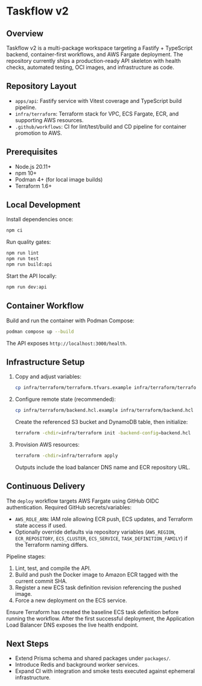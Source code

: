 # Taskflow v2

## Overview
Taskflow v2 is a multi-package workspace targeting a Fastify + TypeScript backend, container-first workflows, and AWS Fargate deployment. The repository currently ships a production-ready API skeleton with health checks, automated testing, OCI images, and infrastructure as code.

## Repository Layout
- `apps/api`: Fastify service with Vitest coverage and TypeScript build pipeline.
- `infra/terraform`: Terraform stack for VPC, ECS Fargate, ECR, and supporting AWS resources.
- `.github/workflows`: CI for lint/test/build and CD pipeline for container promotion to AWS.

## Prerequisites
- Node.js 20.11+
- npm 10+
- Podman 4+ (for local image builds)
- Terraform 1.6+

## Local Development
Install dependencies once:
```bash
npm ci
```

Run quality gates:
```bash
npm run lint
npm run test
npm run build:api
```

Start the API locally:
```bash
npm run dev:api
```

## Container Workflow
Build and run the container with Podman Compose:
```bash
podman compose up --build
```
The API exposes `http://localhost:3000/health`.

## Infrastructure Setup
1. Copy and adjust variables:
   ```bash
   cp infra/terraform/terraform.tfvars.example infra/terraform/terraform.tfvars
   ```
2. Configure remote state (recommended):
   ```bash
   cp infra/terraform/backend.hcl.example infra/terraform/backend.hcl
   ```
   Create the referenced S3 bucket and DynamoDB table, then initialize:
   ```bash
   terraform -chdir=infra/terraform init -backend-config=backend.hcl
   ```
3. Provision AWS resources:
   ```bash
   terraform -chdir=infra/terraform apply
   ```
   Outputs include the load balancer DNS name and ECR repository URL.

## Continuous Delivery
The `deploy` workflow targets AWS Fargate using GitHub OIDC authentication. Required GitHub secrets/variables:
- `AWS_ROLE_ARN`: IAM role allowing ECR push, ECS updates, and Terraform state access if used.
- Optionally override defaults via repository variables (`AWS_REGION`, `ECR_REPOSITORY`, `ECS_CLUSTER`, `ECS_SERVICE`, `TASK_DEFINITION_FAMILY`) if the Terraform naming differs.

Pipeline stages:
1. Lint, test, and compile the API.
2. Build and push the Docker image to Amazon ECR tagged with the current commit SHA.
3. Register a new ECS task definition revision referencing the pushed image.
4. Force a new deployment on the ECS service.

Ensure Terraform has created the baseline ECS task definition before running the workflow. After the first successful deployment, the Application Load Balancer DNS exposes the live health endpoint.

## Next Steps
- Extend Prisma schema and shared packages under `packages/`.
- Introduce Redis and background worker services.
- Expand CI with integration and smoke tests executed against ephemeral infrastructure.
